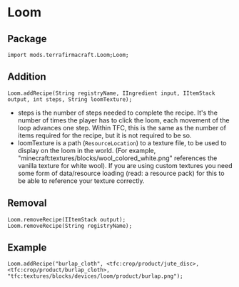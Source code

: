 # Loom

## Package
```zenscript
import mods.terrafirmacraft.Loom;Loom;
```

## Addition

```zenscript
Loom.addRecipe(String registryName, IIngredient input, IItemStack output, int steps, String loomTexture);
```
- steps is the number of steps needed to complete the recipe. It's the number of times the player has to click the loom, each movement of the loop advances one step. Within TFC, this is the same as the number of items required for the recipe, but it is not required to be so.
- loomTexture is a path (`ResourceLocation`) to a texture file, to be used to display on the loom in the world. (For example, "minecraft:textures/blocks/wool_colored_white.png" references the vanilla texture for white wool). If you are using custom textures you need some form of data/resource loading (read: a resource pack) for this to be able to reference your texture correctly.

## Removal

```zenscript
Loom.removeRecipe(IItemStack output);
Loom.removeRecipe(String registryName);
```

## Example
```zenscript
Loom.addRecipe("burlap_cloth", <tfc:crop/product/jute_disc>, <tfc:crop/product/burlap_cloth>, "tfc:textures/blocks/devices/loom/product/burlap.png");
```